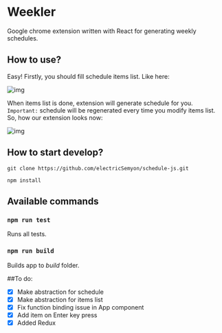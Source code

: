 # Weekler
Google chrome extension written with React for generating weekly schedules.

## How to use?
Easy! Firstly, you should fill schedule items list. Like here:

![img](http://screenshot.su/img/9d/e3/3f/9de33f1cb56b1dabd0e5adc4470e37a7.jpg)

When items list is done, extension will generate schedule for you.
`Important:` schedule will be regenerated every time you modify items list.
So, how our extension looks now:

![img](http://screenshot.su/img/ed/2c/ba/ed2cba7f72d21ecf8a25312711416ae0.jpg)

## How to start develop?
`git clone https://github.com/electricSemyon/schedule-js.git`

`npm install`

## Available commands

### `npm run test`
Runs all tests.

### `npm run build`
Builds app to *build* folder.

##To do:
- [x] Make abstraction for schedule
- [x] Make abstraction for items list
- [x] Fix function binding issue in App component
- [x] Add item on Enter key press
- [x] Added Redux
